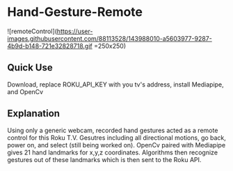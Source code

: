 # Hand-Gesture-Remote
![remoteControl](https://user-images.githubusercontent.com/88113528/143988010-a5603977-9287-4b9d-b148-721e32828718.gif =250x250)
## Quick Use
Download, replace ROKU_API_KEY with you tv's address, install Mediapipe, and OpenCv

## Explanation
Using only a generic webcam, recorded hand gestures acted as a remote control for this Roku T.V. Gesutres including all directional motions, go back, power on, and select (still being worked on). OpenCv paired with Mediapipe gives 21 hand landmarks for x,y,z coordinates. Algorithms then recognize gestures out of these landmarks which is then sent to the Roku API.

